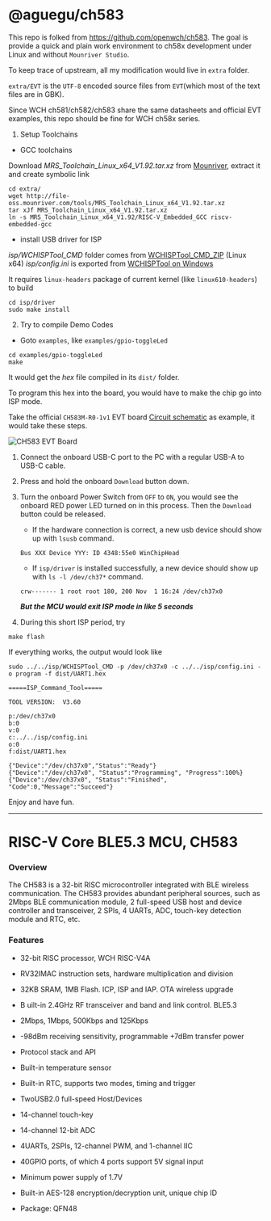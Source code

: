 @aguegu/ch583
===

This repo is folked from https://github.com/openwch/ch583. The goal is provide a quick and plain work environment to ch58x development under Linux and without `Mounriver Studio`.

To keep trace of upstream, all my modification would live in `extra` folder.

`extra/EVT` is the `UTF-8` encoded source files from `EVT`(which most of the text files are in GBK).

Since WCH ch581/ch582/ch583 share the same datasheets and official EVT examples, this repo should be fine for WCH ch58x series.

1. Setup Toolchains

* GCC toolchains

Download *MRS_Toolchain_Linux_x64_V1.92.tar.xz* from [Mounriver](http://mounriver.com/download), extract it and create symbolic link

```
cd extra/
wget http://file-oss.mounriver.com/tools/MRS_Toolchain_Linux_x64_V1.92.tar.xz
tar xJf MRS_Toolchain_Linux_x64_V1.92.tar.xz
ln -s MRS_Toolchain_Linux_x64_V1.92/RISC-V_Embedded_GCC riscv-embedded-gcc
```

* install USB driver for ISP

*isp/WCHISPTool_CMD* folder comes from [WCHISPTool_CMD_ZIP](https://www.wch.cn/downloads/WCHISPTool_CMD_ZIP.html) (Linux x64)
*isp/config.ini* is exported from [WCHISPTool on Windows](https://www.wch.cn/downloads/WCHISPTool_Setup_exe.html)

It requires `linux-headers` package of current kernel (like `linux610-headers`) to build

```
cd isp/driver
sudo make install
```

2. Try to compile Demo Codes

* Goto `examples`, like `examples/gpio-toggleLed`

```
cd examples/gpio-toggleLed
make
```

It would get the *hex* file compiled in its `dist/` folder.

To program this hex into the board, you would have to make the chip go into ISP mode.

Take the official `CH583M-R0-1v1` EVT board [Circuit schematic](EVT/PUB/CH583SCH.PDF) as example, it would take these steps.

![CH583 EVT Board](datasheets/ch583-evt.avif)

  1. Connect the onboard USB-C port to the PC with a regular USB-A to USB-C cable.

  2. Press and hold the onboard `Download` button down.

  3. Turn the onboard Power Switch from `OFF` to `ON`, you would see the onboard RED power LED turned on in this process. Then the `Download` button could be released.

      * If the hardware connection is correct, a new usb device should show up with `lsusb` command.
      ```
      Bus XXX Device YYY: ID 4348:55e0 WinChipHead
      ```

      * If `isp/driver` is installed successfully, a new device should show up with `ls -l /dev/ch37*` command.
      ```
      crw------- 1 root root 180, 200 Nov  1 16:24 /dev/ch37x0
      ```

      ***But the MCU would exit ISP mode in like 5 seconds***

  4. During this short ISP period, try

  ```
  make flash
  ```

  If everything works, the output would look like

  ```
  sudo ../../isp/WCHISPTool_CMD -p /dev/ch37x0 -c ../../isp/config.ini -o program -f dist/UART1.hex

  =====ISP_Command_Tool=====

  TOOL VERSION:  V3.60

  p:/dev/ch37x0
  b:0
  v:0
  c:../../isp/config.ini
  o:0
  f:dist/UART1.hex

  {"Device":"/dev/ch37x0","Status":"Ready"}
  {"Device":"/dev/ch37x0", "Status":"Programming", "Progress":100%}
  {"Device":/dev/ch37x0", "Status":"Finished", "Code":0,"Message":"Succeed"}
  ```

Enjoy and have fun.

---
# RISC-V Core BLE5.3 MCU, CH583

### Overview

The CH583 is a 32-bit RISC microcontroller integrated with BLE wireless communication. The CH583 provides abundant peripheral sources, such as 2Mbps BLE communication module, 2 full-speed USB host and device controller and transceiver, 2 SPIs, 4 UARTs, ADC, touch-key detection module and RTC, etc.

### Features

- 32-bit RISC processor, WCH RISC-V4A

- RV32IMAC instruction sets, hardware multiplication and division

- 32KB SRAM, 1MB Flash. ICP, ISP and IAP. OTA wireless upgrade

- B uilt-in 2.4GHz RF transceiver and band and link control. BLE5.3

- 2Mbps, 1Mbps, 500Kbps and 125Kbps

- -98dBm receiving sensitivity, programmable +7dBm transfer power

- Protocol stack and API

- Built-in temperature sensor

- Built-in RTC, supports two modes, timing and trigger

- TwoUSB2.0 full-speed Host/Devices

- 14-channel touch-key

- 14-channel 12-bit ADC

- 4UARTs, 2SPIs, 12-channel PWM, and 1-channel IIC

- 40GPIO ports, of which 4 ports support 5V signal input

- Minimum power supply of 1.7V

- Built-in AES-128 encryption/decryption unit, unique chip ID

- Package: QFN48
